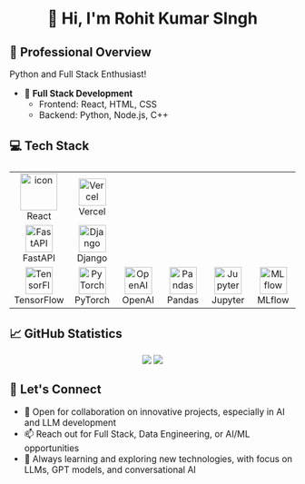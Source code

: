 <div align="center">
  <h1>👋 Hi, I'm Rohit Kumar SIngh</h1>
</div>

## 🚀 Professional Overview

<div style="font-size: 1.1em">
Python and Full Stack Enthusiast!

- 🔧 **Full Stack Development**
  - Frontend: React, HTML, CSS
  - Backend: Python, Node.js, C++
</div>

## 💻 Tech Stack

<div style="margin-left: auto; margin-right: auto; width: fit-content">
  <table style="display: flex; align-items: flex-start; align: center">
    <tr>
      <td align="center" width="85">
          <img src="https://techstack-generator.vercel.app/react-icon.svg" alt="icon" width="65" height="65" />
        <br>React
      </td>
      <td align="center" width="85">
          <img src="https://skillicons.dev/icons?i=vercel" width="48" height="48" alt="Vercel" />
        <br>Vercel
      </td>
    </tr>
    <tr>
      <td align="center" width="85">
          <img src="https://skillicons.dev/icons?i=fastapi" width="48" height="48" alt="FastAPI" />
        <br>FastAPI
      </td>
      <td align="center" width="85">
          <img src="https://skillicons.dev/icons?i=django" width="48" height="48" alt="Django" />
        <br>Django
      </td>
    </tr>
    <tr>
      <td align="center" width="85">
          <img src="https://www.vectorlogo.zone/logos/tensorflow/tensorflow-icon.svg" width="48" height="48" alt="TensorFlow" />
        <br>TensorFlow
      </td>
      <td align="center" width="85">
          <img src="https://www.vectorlogo.zone/logos/pytorch/pytorch-icon.svg" width="48" height="48" alt="PyTorch" />
        <br>PyTorch
      </td>
      <td align="center" width="85">
          <img src="https://cdn.worldvectorlogo.com/logos/openai-2.svg" width="48" height="48" alt="OpenAI" />
          <br>OpenAI
      </td>
      <td align="center" width="85">
          <img src="https://raw.githubusercontent.com/simple-icons/simple-icons/master/icons/pandas.svg" width="48" height="48" alt="Pandas" />
        <br>Pandas
      </td>
      <td align="center" width="85">
          <img src="https://www.vectorlogo.zone/logos/jupyter/jupyter-icon.svg" width="48" height="48" alt="Jupyter" />
        <br>Jupyter
      </td>
      <td align="center" width="85">
          <img src="https://raw.githubusercontent.com/mlflow/mlflow/master/assets/icon.svg" width="48" height="48" alt="MLflow" />
        <br>MLflow
      </td>
    </tr>
  </table>
</div>

## 📈 GitHub Statistics

<div align="center">
  <img src="https://github-readme-stats.vercel.app/api?username=0xRoS-200&show_icons=true&theme=radical&hide_border=true&bg_color=0D1117"/>
  <img src="https://github-readme-streak-stats.herokuapp.com/?user=0xRoS-200&theme=radical&hide_border=true&background=0D1117"/>
</div>

## 🤝 Let's Connect

<div style="font-size: 1.1em">

- 💼 Open for collaboration on innovative projects, especially in AI and LLM development
- 📫 Reach out for Full Stack, Data Engineering, or AI/ML opportunities
- 🌱 Always learning and exploring new technologies, with focus on LLMs, GPT models, and conversational AI

</div
